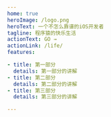 ```yaml
---
home: true
heroImage: /logo.png
heroText: 一个不怎么靠谱的iOS开发者
tagline: 程序猿的快乐生活
actionText: GO →
actionLink: /life/
features:

- title: 第一部分
  details: 第一部分的讲解
- title: 第二部分
  details: 第二部分的讲解
- title: 第三部分
  details: 第三部分的讲解

---
```

 